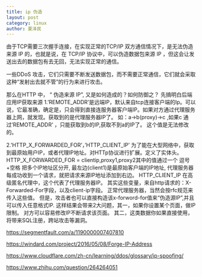 ```yaml
---
title: ip 伪造
layout: post
category: linux
author: 夏泽民
---
```

由于TCP需要三次握手连接，在实现正常的TCP/IP 双方通信情况下，是无法伪造来源 IP 的，也就是说，在 TCP/IP 协议中，可以伪造数据包来源 IP ，但这会让发送出去的数据包有去无回，无法实现正常的通信。

一些DDoS 攻击，它们只需要不断发送数据包，而不需要正常通信，它们就会采取这种“发射出去就不管”的行为来进行攻击。

那么在HTTP 中， “ 伪造来源 IP”, 又是如何造成的？如何防御之？
先搞明白后端应用IP获取来源
1.’REMOTE_ADDR’是远端IP，默认来自tcp连接客户端的Ip。可以说，它最准确，确定是，只会得到直接连服务器客户端IP。如果对方通过代理服务器上网，就发现。获取到的是代理服务器IP了。
如：a→b(proxy)→c ,如果c 通过’REMOTE_ADDR’ ，只能获取到b的IP,获取不到a的IP了。
这个值是无法修改的。

2.’HTTP_X_FORWARDED_FOR’，’HTTP_CLIENT_IP’ 为了能在大型网络中，获取到最原始用户IP，或者代理IP地址。对HTTp协议进行扩展。定义了实体头。
HTTP_X_FORWARDED_FOR = clientip,proxy1,proxy2其中的值通过一个 逗号+空格 把多个IP地址区分开, 最左边(client1)是最原始客户端的IP地址, 代理服务器每成功收到一个请求，就把请求来源IP地址添加到右边。
HTTP_CLIENT_IP 在高级匿名代理中，这个代表了代理服务器IP。
其实这些变量，来自http请求的：X-Forwarded-For字段，以及client-ip字段。 正常代理服务器，当然会按rfc规范来传入这些值。
但是，攻击者也可以直接构造该x-forword-for值来“伪造源IP”,并且可以传入任意格式IP.
这样结果会带来2大问题，其一，如果你设置某个页面，做IP限制。 对方可以容易修改IP不断请求该页面。 其二，这类数据你如果直接使用，将带来SQL注册，跨站攻击等漏洞。
<!-- more -->
https://segmentfault.com/a/1190000007407810

https://windard.com/project/2016/05/08/Forge-IP-Address

https://www.cloudflare.com/zh-cn/learning/ddos/glossary/ip-spoofing/

https://www.zhihu.com/question/264264051


